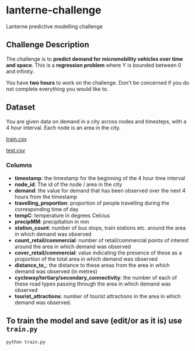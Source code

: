 # lanterne-challenge
Lanterne predictive modelling challenge

## Challenge Description

The challenge is to **predict demand for micromobility vehicles over time and space**. This is a **regression problem** where Y is bounded between 0 and infinity.

You have **two hours** to work on the challenge. Don't be concerned if you do not complete everything you would like to.

## Dataset

You are given data on demand in a city across nodes and timesteps, with a 4 hour interval. Each node is an area in the city.

[train.csv](./train.csv)

[test.csv](./test.csv)

### Columns

- **timestamp**: the timestamp for the beginning of the 4 hour time interval
- **node_id**: The id of the node / area in the city
- **demand**: the value for demand that has been observed over the next 4 hours from the timestamp
- **travelling_proportion**: proportion of people travelling during the corresponding time of day
- **tempC**: temperature in degrees Celcius
- **precipMM**: precipitation in mm
- **station_count**: number of bus stops, train stations etc. around the area in which demand was observed
- **count_retail/commercial**: number of retail/commercial points of interest around the area in which demand was observed
- **cover_retail/commercial**: value indicating the presence of these as a proportion of the total area in which demand was observed
- **distance_to_**: the distance to these areas from the area in which demand was observed (in metres)
- **cycleway/tertiary/secondary_connectivity**: the number of each of these road types passing through the area in which demand was observed
- **tourist_attractions**: number of tourist attractions in the area in which demand was observed.


## To train the model and save (edit/or as it is) use ```train.py```
```shell
python train.py

```
